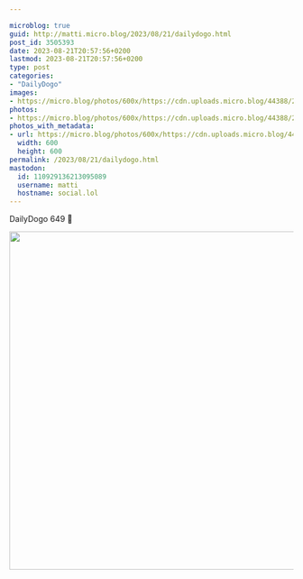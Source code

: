 ```yaml
---

microblog: true
guid: http://matti.micro.blog/2023/08/21/dailydogo.html
post_id: 3505393
date: 2023-08-21T20:57:56+0200
lastmod: 2023-08-21T20:57:56+0200
type: post
categories:
- "DailyDogo"
images:
- https://micro.blog/photos/600x/https://cdn.uploads.micro.blog/44388/2023/47fe28946d66496696517c24030a0202.jpg
photos:
- https://micro.blog/photos/600x/https://cdn.uploads.micro.blog/44388/2023/47fe28946d66496696517c24030a0202.jpg
photos_with_metadata:
- url: https://micro.blog/photos/600x/https://cdn.uploads.micro.blog/44388/2023/47fe28946d66496696517c24030a0202.jpg
  width: 600
  height: 600
permalink: /2023/08/21/dailydogo.html
mastodon:
  id: 110929136213095089
  username: matti
  hostname: social.lol
---
```

DailyDogo 649 🐶

<img src="/media/uploads/2023/47fe28946d66496696517c24030a0202.jpg" width="600" height="600" alt="" />
